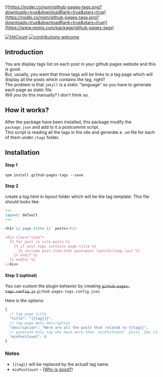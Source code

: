 [![https://nodei.co/npm/github-pages-tags.png?downloads=true&downloadRank=true&stars=true](https://nodei.co/npm/github-pages-tags.png?downloads=true&downloadRank=true&stars=true)](https://www.npmjs.com/package/github-pages-tags)


[![HitCount](https://hits.dwyl.com/moshfeu/github-pages-tags.svg)](https://hits.dwyl.com/dwyl/start-here)
[![contributions welcome](https://img.shields.io/badge/contributions-welcome-brightgreen.svg?style=flat)](https://github.com/moshfeu/github-pages-tags/issues)

## Introduction
You are display tags list on each post in your github pages website and this is good.<br />
But, usually, you want that those tags will be links to a tag page which will display all the posts
which contains the tag, right?<br />
The problem is that `jekyll` is a static "language" so you have to generate each page as static file.<br />
Will you do this manually? I don't think so.

## How it works?

After the package have been installed, this package modify the `package.json` and add to it a postcommit script.<br />
This script is reading all the tags in the site and generate a `.md` file for each of them under `/tags` folder.

## Installation

#### Step 1

```shell
npm install github-pages-tags --save
```

#### Step 2

create a _tag.html_ in _layout_ folder which will be the tag template.
This file should looks like:

```ruby
---
layout: default
---

<h1>`{{ page.title }}` posts</h1>

<div class="view">
  {% for post in site.posts %}
    {% if post.tags contains page.title %}
      {% include post-item.html post=post last=forloop.last %}
    {% endif %}
  {% endfor %}
</div>
```

#### Step 3 (optinal)

You can custom the plugin behavior by creating ~~`github-pages-tags.config.js`~~ `github-pages-tags.config.json`.

Here is the options:

```js
{
  // tag page title
  "title": "{{tag}}}",
  // tag page meta description
  "description": "Here are all the posts that related to {{tag}}",
  // generate only tag who have more than `minPostCount` posts. See link below:
  "minPostCount": 0
}
```

### Notes
- `{{tag}}` will be replaced by the actuall tag name.
- `minPostCount` - (<a href="https://savyagency.com/tags-and-categories-create-duplicate-content/" target="_blank">Why is good?</a>)
